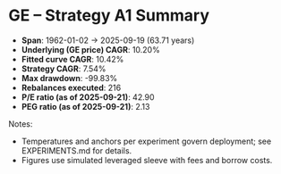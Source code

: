 # GE – Strategy A1 Summary

- **Span**: 1962-01-02 → 2025-09-19 (63.71 years)
- **Underlying (GE price) CAGR**: 10.20%
- **Fitted curve CAGR**: 10.42%
- **Strategy CAGR**: 7.54%
- **Max drawdown**: -99.83%
- **Rebalances executed**: 216
- **P/E ratio (as of 2025-09-21)**: 42.90
- **PEG ratio (as of 2025-09-21)**: 2.13

Notes:

- Temperatures and anchors per experiment govern deployment; see EXPERIMENTS.md for details.
- Figures use simulated leveraged sleeve with fees and borrow costs.


